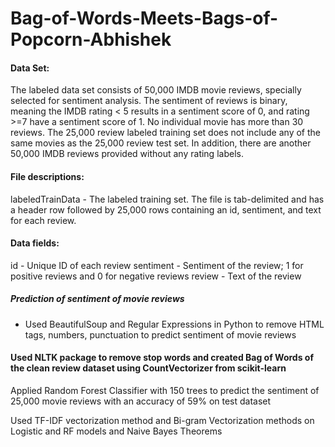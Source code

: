 # Bag-of-Words-Meets-Bags-of-Popcorn-Abhishek

#### Data Set:

The labeled data set consists of 50,000 IMDB movie reviews, specially selected for sentiment analysis. The sentiment of reviews is binary, meaning the IMDB rating < 5 results in a sentiment score of 0, and rating >=7 have a sentiment score of 1. No individual movie has more than 30 reviews. The 25,000 review labeled training set does not include any of the same movies as the 25,000 review test set. In addition, there are another 50,000 IMDB reviews provided without any rating labels.

#### File descriptions:

labeledTrainData - The labeled training set. The file is tab-delimited and has a header row followed by 25,000 rows containing an id, sentiment, and text for each review.

#### Data fields:

id - Unique ID of each review
sentiment - Sentiment of the review; 1 for positive reviews and 0 for negative reviews
review - Text of the review

##### Prediction of sentiment of movie reviews
- Used BeautifulSoup and Regular Expressions in Python to remove HTML tags, numbers, punctuation to predict sentiment of movie reviews

#### Used NLTK package to remove stop words and created Bag of Words of the clean review dataset using CountVectorizer from scikit-learn

Applied Random Forest Classifier with 150 trees to predict the sentiment of 25,000 movie reviews with an accuracy of 59% on test dataset

Used TF-IDF vectorization method and Bi-gram Vectorization methods on Logistic and RF models and Naive Bayes Theorems

